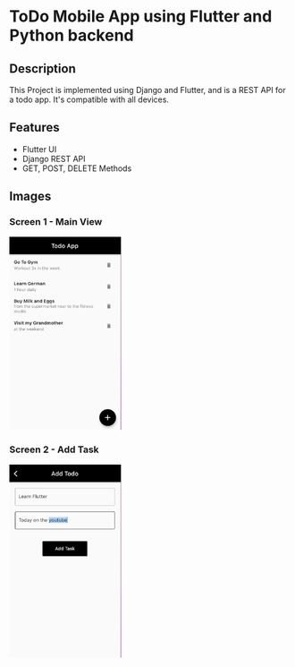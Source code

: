 # ToDo Mobile App using Flutter and Python backend


## Description
This Project is implemented using Django and Flutter, and is a REST API for a todo app. It's compatible with all devices.

## Features
 - Flutter UI
 - Django REST API
 - GET, POST, DELETE Methods

## Images

### Screen 1 - Main View
<img src="imgs/todoapp_1.png" alt="drawing" width="200"/>

### Screen 2 - Add Task
<img src="imgs/todoapp_2.png" alt="drawing" width="200"/>

